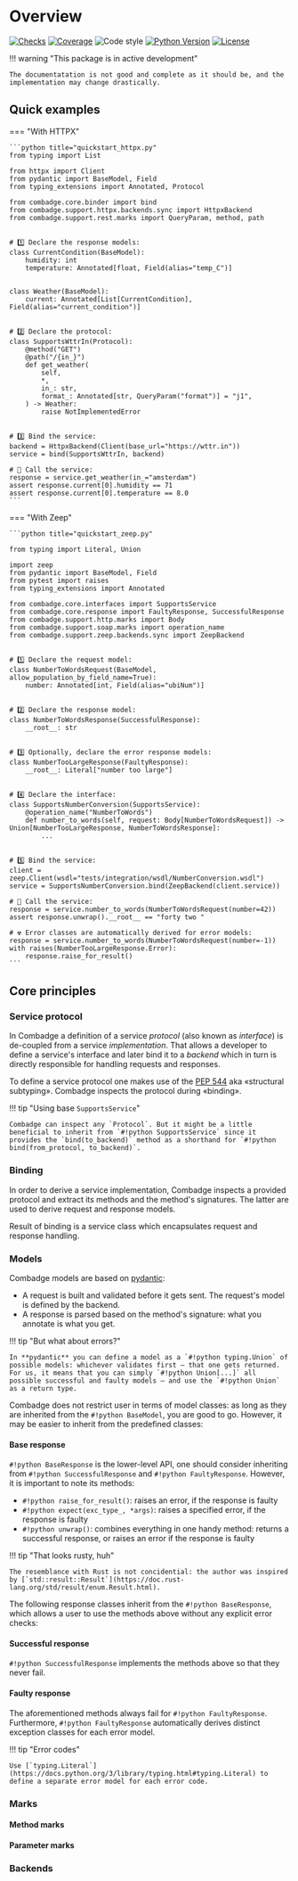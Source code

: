 # Overview

[![Checks](https://img.shields.io/github/checks-status/kpn/combadge/main?logo=github)](https://github.com/kpn/combadge/actions/workflows/check.yaml)
[![Coverage](https://codecov.io/gh/kpn/combadge/branch/main/graph/badge.svg?token=ZAqYAaTXwE)](https://codecov.io/gh/kpn/combadge)
![Code style](https://img.shields.io/badge/code%20style-black-000000.svg)
[![Python Version](https://img.shields.io/pypi/pyversions/combadge?logo=python&logoColor=yellow)](https://pypi.org/project/combadge/)
[![License](https://img.shields.io/github/license/kpn/combadge)](LICENSE)

!!! warning "This package is in active development"

    The documentatation is not good and complete as it should be, and the implementation may change drastically.

## Quick examples

=== "With HTTPX"

    ```python title="quickstart_httpx.py"
    from typing import List

    from httpx import Client
    from pydantic import BaseModel, Field
    from typing_extensions import Annotated, Protocol

    from combadge.core.binder import bind
    from combadge.support.httpx.backends.sync import HttpxBackend
    from combadge.support.rest.marks import QueryParam, method, path


    # 1️⃣ Declare the response models:
    class CurrentCondition(BaseModel):
        humidity: int
        temperature: Annotated[float, Field(alias="temp_C")]


    class Weather(BaseModel):
        current: Annotated[List[CurrentCondition], Field(alias="current_condition")]


    # 2️⃣ Declare the protocol:
    class SupportsWttrIn(Protocol):
        @method("GET")
        @path("/{in_}")
        def get_weather(
            self,
            *,
            in_: str,
            format_: Annotated[str, QueryParam("format")] = "j1",
        ) -> Weather:
            raise NotImplementedError


    # 3️⃣ Bind the service:
    backend = HttpxBackend(Client(base_url="https://wttr.in"))
    service = bind(SupportsWttrIn, backend)

    # 🚀 Call the service:
    response = service.get_weather(in_="amsterdam")
    assert response.current[0].humidity == 71
    assert response.current[0].temperature == 8.0
    ```

=== "With Zeep"

    ```python title="quickstart_zeep.py"

    from typing import Literal, Union

    import zeep
    from pydantic import BaseModel, Field
    from pytest import raises
    from typing_extensions import Annotated

    from combadge.core.interfaces import SupportsService
    from combadge.core.response import FaultyResponse, SuccessfulResponse
    from combadge.support.http.marks import Body
    from combadge.support.soap.marks import operation_name
    from combadge.support.zeep.backends.sync import ZeepBackend


    # 1️⃣ Declare the request model:
    class NumberToWordsRequest(BaseModel, allow_population_by_field_name=True):
        number: Annotated[int, Field(alias="ubiNum")]


    # 2️⃣ Declare the response model:
    class NumberToWordsResponse(SuccessfulResponse):
        __root__: str


    # 3️⃣ Optionally, declare the error response models:
    class NumberTooLargeResponse(FaultyResponse):
        __root__: Literal["number too large"]


    # 4️⃣ Declare the interface:
    class SupportsNumberConversion(SupportsService):
        @operation_name("NumberToWords")
        def number_to_words(self, request: Body[NumberToWordsRequest]) -> Union[NumberTooLargeResponse, NumberToWordsResponse]:
            ...


    # 5️⃣ Bind the service:
    client = zeep.Client(wsdl="tests/integration/wsdl/NumberConversion.wsdl")
    service = SupportsNumberConversion.bind(ZeepBackend(client.service))

    # 🚀 Call the service:
    response = service.number_to_words(NumberToWordsRequest(number=42))
    assert response.unwrap().__root__ == "forty two "

    # ☢️ Error classes are automatically derived for error models:
    response = service.number_to_words(NumberToWordsRequest(number=-1))
    with raises(NumberTooLargeResponse.Error):
        response.raise_for_result()
    ```

## Core principles

### Service protocol

In Combadge a definition of a service _protocol_ (also known as _interface_) is de-coupled from a service _implementation_. That allows a developer to define a service's interface and later bind it to a _backend_ which in turn is directly responsible for handling requests and responses.

To define a service protocol one makes use of the [PEP 544](https://peps.python.org/pep-0544/) aka «structural subtyping». Combadge inspects the protocol during «binding».

!!! tip "Using base `SupportsService`"

    Combadge can inspect any `Protocol`. But it might be a little beneficial to inherit from `#!python SupportsService` since it provides the `bind(to_backend)` method as a shorthand for `#!python bind(from_protocol, to_backend)`.

### Binding

In order to derive a service implementation, Combadge inspects a provided protocol and extract its methods and the method's signatures. The latter are used to derive request and response models.

Result of binding is a service class which encapsulates request and response handling.

### Models

Combadge models are based on [pydantic](https://docs.pydantic.dev/):

- A request is built and validated before it gets sent. The request's model is defined by the backend.
- A response is parsed based on the method's signature: what you annotate is what you get.

!!! tip "But what about errors?"

    In **pydantic** you can define a model as a `#!python typing.Union` of possible models: whichever validates first – that one gets returned. For us, it means that you can simply `#!python Union[...]` all possible successful and faulty models – and use the `#!python Union` as a return type.

Combadge does not restrict user in terms of model classes: as long as they are inherited from the `#!python BaseModel`, you are good to go. However, it may be easier to inherit from the predefined classes:

#### Base response

`#!python BaseResponse` is the lower-level API, one should consider inheriting from `#!python SuccessfulResponse` and `#!python FaultyResponse`. However, it is important to note its methods:

- `#!python raise_for_result()`: raises an error, if the response is faulty
- `#!python expect(exc_type_, *args)`: raises a specified error, if the response is faulty
- `#!python unwrap()`: combines everything in one handy method: returns a successful response, or raises an error if the response is faulty

!!! tip "That looks rusty, huh"

    The resemblance with Rust is not concidential: the author was inspired by [`std::result::Result`](https://doc.rust-lang.org/std/result/enum.Result.html).

The following response classes inherit from the `#!python BaseResponse`, which allows a user to use the methods above without any explicit error checks:

#### Successful response

`#!python SuccessfulResponse` implements the methods above so that they never fail.

#### Faulty response

The aforementioned methods always fail for `#!python FaultyResponse`. Furthermore, `#!python FaultyResponse` automatically derives distinct exception classes for each error model.

!!! tip "Error codes"

    Use [`typing.Literal`](https://docs.python.org/3/library/typing.html#typing.Literal) to define a separate error model for each error code.

### Marks

#### Method marks

#### Parameter marks

### Backends
